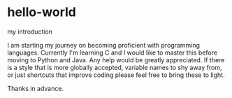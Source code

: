 # hello-world
my introduction

I am starting my journey on becoming proficient with programming languages. Currently I'm learning C and I would like to master this before moving to Python and Java. Any help would be greatly appreciated. If there is a style that is more globally accepted, variable names to shy away from, or just shortcuts that improve coding please feel free to bring these to light.

Thanks in advance.
